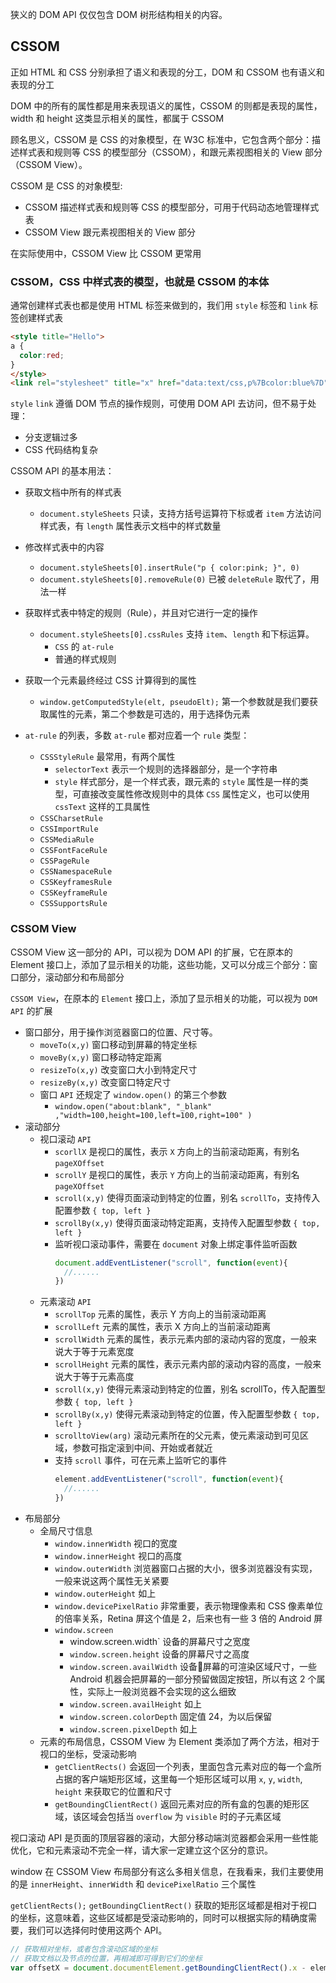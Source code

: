 狭义的 DOM API 仅仅包含 DOM 树形结构相关的内容。

## CSSOM

正如 HTML 和 CSS 分别承担了语义和表现的分工，DOM 和 CSSOM 也有语义和表现的分工

DOM 中的所有的属性都是用来表现语义的属性，CSSOM 的则都是表现的属性，width 和 height 这类显示相关的属性，都属于 CSSOM

顾名思义，CSSOM 是 CSS 的对象模型，在 W3C 标准中，它包含两个部分：描述样式表和规则等 CSS 的模型部分（CSSOM），和跟元素视图相关的 View 部分（CSSOM View）。

CSSOM 是 CSS 的对象模型:
- CSSOM 描述样式表和规则等 CSS 的模型部分，可用于代码动态地管理样式表
- CSSOM View 跟元素视图相关的 View 部分

在实际使用中，CSSOM View 比 CSSOM 更常用

### CSSOM，CSS 中样式表的模型，也就是 CSSOM 的本体

通常创建样式表也都是使用 HTML 标签来做到的，我们用 `style` 标签和 `link` 标签创建样式表
```html
<style title="Hello">
a {
  color:red;
}
</style>
<link rel="stylesheet" title="x" href="data:text/css,p%7Bcolor:blue%7D">
```
`style` `link` 遵循 DOM 节点的操作规则，可使用 DOM API 去访问，但不易于处理：
- 分支逻辑过多
- CSS 代码结构复杂

CSSOM API 的基本用法：
- 获取文档中所有的样式表
  - `document.styleSheets` 只读，支持方括号运算符下标或者 `item` 方法访问样式表，有 `length` 属性表示文档中的样式数量
- 修改样式表中的内容
  - `document.styleSheets[0].insertRule("p { color:pink; }", 0)`
  - `document.styleSheets[0].removeRule(0)` 已被 `deleteRule` 取代了，用法一样
- 获取样式表中特定的规则（Rule），并且对它进行一定的操作
  - `document.styleSheets[0].cssRules` 支持 `item`、`length` 和下标运算。
    - `CSS` 的 `at-rule`
    - 普通的样式规则
- 获取一个元素最终经过 CSS 计算得到的属性
  - `window.getComputedStyle(elt, pseudoElt);` 第一个参数就是我们要获取属性的元素，第二个参数是可选的，用于选择伪元素


- `at-rule` 的列表，多数 `at-rule` 都对应着一个 `rule` 类型：
  - `CSSStyleRule` 最常用，有两个属性
    - `selectorText` 表示一个规则的选择器部分，是一个字符串
    - `style` 样式部分，是一个样式表，跟元素的 `style` 属性是一样的类型，可直接改变属性修改规则中的具体 `CSS` 属性定义，也可以使用 `cssText` 这样的工具属性
  - `CSSCharsetRule`
  - `CSSImportRule`
  - `CSSMediaRule`
  - `CSSFontFaceRule`
  - `CSSPageRule`
  - `CSSNamespaceRule`
  - `CSSKeyframesRule`
  - `CSSKeyframeRule`
  - `CSSSupportsRule`

### CSSOM View

CSSOM View 这一部分的 API，可以视为 DOM API 的扩展，它在原本的 Element 接口上，添加了显示相关的功能，这些功能，又可以分成三个部分：窗口部分，滚动部分和布局部分

`CSSOM View`，在原本的 `Element` 接口上，添加了显示相关的功能，可以视为 `DOM API` 的扩展
- 窗口部分，用于操作浏览器窗口的位置、尺寸等。
  - `moveTo(x,y)` 窗口移动到屏幕的特定坐标
  - `moveBy(x,y)` 窗口移动特定距离
  - `resizeTo(x,y)` 改变窗口大小到特定尺寸
  - `resizeBy(x,y)` 改变窗口特定尺寸
  - 窗口 `API` 还规定了 `window.open()` 的第三个参数
    - `window.open("about:blank", "_blank" ,"width=100,height=100,left=100,right=100" )`
- 滚动部分
  - 视口滚动 `API`
    - `scorllX` 是视口的属性，表示 `X` 方向上的当前滚动距离，有别名 `pageXOffset`
    - `scrollY` 是视口的属性，表示 `Y` 方向上的当前滚动距离，有别名 `pageXOffset`
    - `scroll(x,y)` 使得页面滚动到特定的位置，别名 `scrollTo`，支持传入配置参数 `{ top, left }`
    - `scrollBy(x,y)` 使得页面滚动特定距离，支持传入配置型参数 `{ top, left }`
    - 监听视口滚动事件，需要在 `document` 对象上绑定事件监听函数
      ```js
      document.addEventListener("scroll", function(event){
        //......
      })
      ```
  - 元素滚动 `API`
    - `scrollTop` 元素的属性，表示 Y 方向上的当前滚动距离
    - `scrollLeft` 元素的属性，表示 X 方向上的当前滚动距离
    - `scrollWidth` 元素的属性，表示元素内部的滚动内容的宽度，一般来说大于等于元素宽度
    - `scrollHeight` 元素的属性，表示元素内部的滚动内容的高度，一般来说大于等于元素高度
    - `scroll(x,y)` 使得元素滚动到特定的位置，别名 scrollTo，传入配置型参数 `{ top, left }`
    - `scrollBy(x,y)` 使得元素滚动到特定的位置，传入配置型参数 `{ top, left }`
    - `scrolltoView(arg)` 滚动元素所在的父元素，使元素滚动到可见区域，参数可指定滚到中间、开始或者就近
    - 支持 `scroll` 事件，可在元素上监听它的事件
      ```js
      element.addEventListener("scroll", function(event){
        //......
      })
      ```
- 布局部分
  - 全局尺寸信息
    - `window.innerWidth` 视口的宽度
    - `window.innerHeight` 视口的高度
    - `window.outerWidth` 浏览器窗口占据的大小，很多浏览器没有实现，一般来说这两个属性无关紧要
    - `window.outerHeight` 如上
    - `window.devicePixelRatio` 非常重要，表示物理像素和 CSS 像素单位的倍率关系，Retina 屏这个值是 2，后来也有一些 3 倍的 Android 屏
    - `window.screen`
      - window.screen.width` 设备的屏幕尺寸之宽度
      - `window.screen.height` 设备的屏幕尺寸之高度
      - `window.screen.availWidth` 设备屏幕的可渲染区域尺寸，一些 Android 机器会把屏幕的一部分预留做固定按钮，所以有这 2 个属性，实际上一般浏览器不会实现的这么细致
      - `window.screen.availHeight` 如上
      - `window.screen.colorDepth` 固定值 24，为以后保留
      - `window.screen.pixelDepth` 如上
  - 元素的布局信息，CSSOM View 为 Element 类添加了两个方法，相对于视口的坐标，受滚动影响
    - `getClientRects()` 会返回一个列表，里面包含元素对应的每一个盒所占据的客户端矩形区域，这里每一个矩形区域可以用 `x`, `y`, `width`, `height` 来获取它的位置和尺寸
    - `getBoundingClientRect()` 返回元素对应的所有盒的包裹的矩形区域，该区域会包括当 `overflow` 为 `visible` 时的子元素区域


视口滚动 API 是页面的顶层容器的滚动，大部分移动端浏览器都会采用一些性能优化，它和元素滚动不完全一样，请大家一定建立这个区分的意识。

window 在 CSSOM View 布局部分有这么多相关信息，在我看来，我们主要使用的是 `innerHeight`、`innerWidth` 和 `devicePixelRatio` 三个属性

`getClientRects();` `getBoundingClientRect()` 获取的矩形区域都是相对于视口的坐标，这意味着，这些区域都是受滚动影响的，同时可以根据实际的精确度需要，我们可以选择何时使用这两个 API。

```js
// 获取相对坐标，或者包含滚动区域的坐标
// 获取文档以及节点的位置，再相减即可得到它们的坐标
var offsetX = document.documentElement.getBoundingClientRect().x - element.getBoundingClientRect().x;
```
